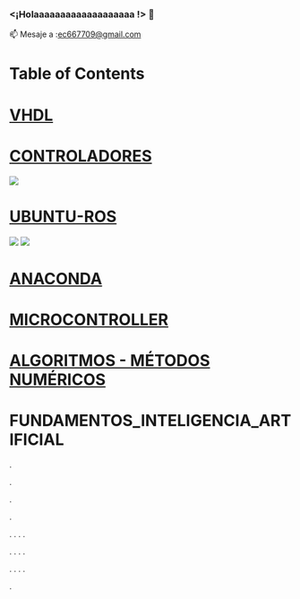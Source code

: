 ### <¡Holaaaaaaaaaaaaaaaaaaa !> 👋


📫 Mesaje a :ec667709@gmail.com

# Table of Contents



# [VHDL](https://github.com/ErickLopC/VHDL_/tree/main)

# [CONTROLADORES](https://github.com/ErickLopC/Dise-o-de-Controladores)
 <img src="https://img.shields.io/badge/Ubuntu-E95420?style=for-the-badge&logo=ubuntu&logoColor=white" />

# [UBUNTU-ROS](https://github.com/ErickLopC/UBUNTU__ROS)
 
 <img src="https://img.shields.io/badge/conda-342B029.svg?&style=for-the-badge&logo=anaconda&logoColor=white" />
 <img src="https://img.shields.io/badge/Jupyter-F37626.svg?&style=for-the-badge&logo=Jupyter&logoColor=white" />

# [ANACONDA](https://github.com/ErickLopC/ANACONDA-/blob/main/README.md)

# [MICROCONTROLLER](https://github.com/ErickLopC/Microcontroller-/blob/main/README.md)

# [ALGORITMOS - MÉTODOS NUMÉRICOS](https://github.com/ErickLopC/Algoritmos-de-M-todos-num-ricos/blob/main/README.md)

# FUNDAMENTOS_INTELIGENCIA_ARTIFICIAL

.

.

.

.

.
.
.
.



.
.
.
.

.
.
.
.

.


